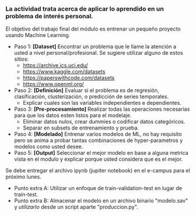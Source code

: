 ### La actividad trata acerca de aplicar lo aprendido en un problema de interés personal.
El objetivo del trabajo final del módulo es entrenar un pequeño proyecto usando Machine Learning.
- Paso 1: **[Dataset]** Encontrar un problema que le llame la atención a usted a nivel personal/profesional. Se sugiere utilizar alguno de estos sitios:
    - https://archive.ics.uci.edu/
    - https://www.kaggle.com/datasets
    - https://paperswithcode.com/datasets
    - https://www.openml.org/
- Paso 2: **[Definición]** Evaluar si el problema es de regresión, clasificación, clusterización, o predicción de series temporales.
    - Explicar cuales son las variables independientes e dependientes.
- Paso 3: **[Pre-procesamiento]** Realizar todas las operaciones necesarias para que los datos esten listos para el modelaje.
   - Eliminar datos nulos, crear dummies o codificar datos categóricos.
   - Separar en subsets de entrenamiento y prueba.
- Paso 4: **[Modelado]** Entrenar varios modelos de ML, no hay requisito pero se anima a probar tantas combinaciones de hyper-parametros y modelos como usted desee.
- Paso 5: **[Output]** Seleccionar el mejor modelo en base a alguna metrica vista en el modulo y explicar porque usted considera que es el mejor.

Se debe entregar el archivo ipynb (jupiter notebook) en el e-campus para el próximo lunes.

- Punto extra A: Utilizar un enfoque de train-validation-test en lugar de train-test.
- Punto extra B: Almacenar el modelo en un archivo binario "modelo.sav" y *utilizarlo* desde un script aparte "produccion.py".
